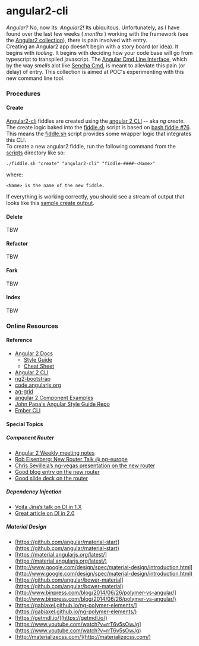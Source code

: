 angular2-cli
======

_Angular?_ No, now its: _Angular2!_  Its ubiquitous.  Unfortunately, as I have found over the last few weeks ( _months_ ) 
working with the framework (see the [Angular2 collection](../Angular2)), there is pain involved with entry.  
Creating an Angular2 app doesn't begin with a story board (or idea).  It begins with _tooling_.  It begins
with deciding how your code base will go from typescript to transpiled javascript.  The [Angular Cmd Line Interface](https://cli.angular.io/),
which by the way _smells_ alot like [Sencha Cmd](http://docs.sencha.com/cmd/5.x/intro_to_cmd.html), is 
meant to alleviate this pain (or delay) of entry.  This collection is aimed at POC's experimenting
with this new command line tool.  


### Procedures

#### Create

[Angular2-cli](../angular2-cli) fiddles are created using the [angular 2 CLI](https://cli.angular.io/) -- aka _ng create_.  
The create logic baked into the [fiddle.sh](../../scripts/fiddle.sh) script is based on [bash fiddle #76](../bash/fiddle-0076-Angular2CLI).
This means the [fiddle.sh](../../scripts/fiddle.sh) script provides some wrapper logic that integrates this CLI.  
To create a new angular2 fiddle, run the following command from the [scripts](../../scripts) directory like so:

    ./fiddle.sh "create" "angular2-cli" "fiddle-####-<Name>"

where:

    <Name> is the name of the new fiddle.

If everything is working correctly, you should see a stream of output that looks like this [sample create output](CREATE.markdown).

#### Delete

TBW

#### Refactor

TBW

#### Fork

TBW

#### Index

TBW


### Online Resources

#### Reference

*   [Angular 2 Docs](https://angular.io/docs/ts/latest/)
    *   [Style Guide](https://angular.io/docs/ts/latest/guide/style-guide.html)
    *   [Cheat Sheet](https://angular.io/docs/ts/latest/guide/cheatsheet.html)
*   [Angular 2 CLI](https://github.com/angular/angular-cli)
*   [ng2-bootstrap](http://valor-software.com/ng2-bootstrap/)
*   [code.angularjs.org](https://code.angularjs.org/)
*   [ag-grid](https://www.ag-grid.com/)
*   [angular 2 Component Examples](https://gist.github.com/johnlindquist/b043ce1b7334f7efaf25c1b471a7cb54)
*   [John Papa's Angular Style Guide Repo](https://github.com/johnpapa/angular-styleguide)
*   [Ember CLI](http://ember-cli.com/user-guide/#watchman)

#### Special Topics

##### Component Router

*   [Angular 2 Weekly meeting notes](https://goo.gl/JKeMe5)
*   [Rob Eisenberg: New Router Talk @ ng-europe](https://goo.gl/zGatYQ)
*   [Chris Sevilleja’s ng-vegas presentation on the new router](https://goo.gl/Ua9aJJ)
*   [Good blog entry on the new router](http://goo.gl/dd8922)
*   [Good slide deck on the router](http://goo.gl/zZcVRq)

##### Dependency Injection

*   [Vojta Jina’s talk on DI in 1.X](http://goo.gl/KLlzNO)
*   [Great article on DI in 2.0](http://goo.gl/9Ca02H)

##### Material Design

*   [https://github.com/angular/material-start](https://github.com/angular/material-start)
*   [https://material.angularjs.org/latest/](https://material.angularjs.org/latest/)
*   [http://www.google.com/design/spec/material-design/introduction.html](http://www.google.com/design/spec/material-design/introduction.html)
*   [https://github.com/angular/bower-material](https://github.com/angular/bower-material)
*   [http://www.binpress.com/blog/2014/06/26/polymer-vs-angular/](http://www.binpress.com/blog/2014/06/26/polymer-vs-angular/)
*   [https://gabiaxel.github.io/ng-polymer-elements/](https://gabiaxel.github.io/ng-polymer-elements/)
*   [https://getmdl.io/](https://getmdl.io/)
*   [https://www.youtube.com/watch?v=rrT6v5sOwJg](https://www.youtube.com/watch?v=rrT6v5sOwJg)
*   [http://materializecss.com/](http://materializecss.com/)
